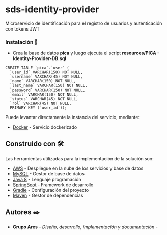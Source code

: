 # sds-identity-provider

Microservicio de identificación para el registro de usuarios y autenticación con tokens JWT


### Instalación 🔧

- Crea la base de datos **pica** y luego ejecuta el script **resources/PICA - Identity-Provider-DB.sql**

```
CREATE TABLE `pica`.`user` (
  `user_id` VARCHAR(150) NOT NULL,
  `username` VARCHAR(45) NOT NULL,
  `name` VARCHAR(150) NOT NULL,
  `last_name` VARCHAR(150) NOT NULL,
  `password` VARCHAR(150) NOT NULL,
  `email` VARCHAR(150) NOT NULL,
  `status` VARCHAR(45) NOT NULL,
  `rol` VARCHAR(45) NOT NULL,
  PRIMARY KEY (`user_id`));
```

Puede levantar directamente la instancia del servicio, mediante: 
* [Docker](https://hub.docker.com/r/dockerbasp/sds-identity-provider) - Servicio dockerizado

## Construido con 🛠️

Las herramientas utilizadas para la implementación de la solución son:

* [AWS](https://aws.amazon.com/) - Despliegue en la nube de los servicios y base de datos
* [MySQL](https://www.mysql.com/) - Gestor de base de datos
* [Java 8](https://www.java.com/es/download/help/java8.html) - Lenguaje programación
* [SpringBoot](https://spring.io/projects/spring-boot) - Framework de desarrollo
* [Gradle](https://gradle.org/) - Configuración del proyecto
* [Maven](https://maven.apache.org/) - Gestor de dependencias



## Autores ✒️


* **Grupo Ares** - *Diseño, desarrollo, implementación y documentación* - 